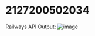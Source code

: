 # 2127200502034
Railways API
Output:
![image](https://github.com/2211Jarl/2127200502034/assets/75835715/3a7625d8-5e1b-4c38-84c9-1b822ee9f0b8)
